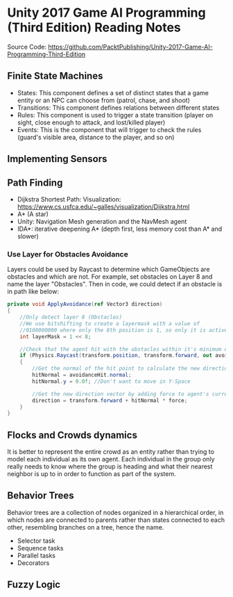 # Unity 2017 Game AI Programming (Third Edition) Reading Notes

Source Code: <https://github.com/PacktPublishing/Unity-2017-Game-AI-Programming-Third-Edition>

## Finite State Machines

- States: This component defines a set of distinct states that a game entity or an NPC can choose from (patrol, chase, and shoot)
- Transitions: This component defines relations between different states
- Rules: This component is used to trigger a state transition (player on sight, close enough to attack, and lost/killed player)
- Events: This is the component that will trigger to check the rules (guard's visible area, distance to the player, and so on)

## Implementing Sensors

## Path Finding

- Dijkstra Shortest Path: Visualization: <https://www.cs.usfca.edu/~galles/visualization/Dijkstra.html>
- A* (A star)
- Unity: Navigation Mesh generation and the NavMesh agent
- IDA*: iterative deepening A* (depth first, less memory cost than A* and slower)

### Use Layer for Obstacles Avoidance

Layers could be used by Raycast to determine which GameObjects are obstacles and which are not. For example, set obstacles on Layer 8 and name the layer "Obstacles". Then in code, we could detect if an obstacle is in path like below:

``` cs
private void ApplyAvoidance(ref Vector3 direction)
{
    //Only detect layer 8 (Obstacles)
    //We use bitshifting to create a layermask with a value of
    //0100000000 where only the 8th position is 1, so only it is active.
    int layerMask = 1 << 8;

    //Check that the agent hit with the obstacles within it's minimum distance to avoid
    if (Physics.Raycast(transform.position, transform.forward, out avoidanceHit, minimumAvoidanceDistance, layerMask))
    {
        //Get the normal of the hit point to calculate the new direction
        hitNormal = avoidanceHit.normal;
        hitNormal.y = 0.0f; //Don't want to move in Y-Space

        //Get the new direction vector by adding force to agent's current forward vector
        direction = transform.forward + hitNormal * force;
    }
}
```

## Flocks and Crowds dynamics

It is better to represent the entire crowd as an entity rather than trying to model each individual as its own agent. Each individual in the group only really needs to know where the group is heading and what their nearest neighbor is up to in order to function as part of the system.

## Behavior Trees

Behavior trees are a collection of nodes organized in a hierarchical order, in which nodes are connected to parents rather than states connected to each other, resembling branches on a tree, hence the name.

- Selector task
- Sequence tasks
- Parallel tasks
- Decorators

## Fuzzy Logic
